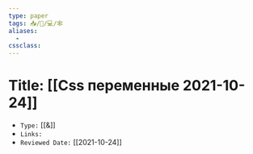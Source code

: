 ```yaml
---
type: paper
tags: 📥️/📜️/💻/🕸
aliases:
  - 
cssclass: 
---
```




# Title: **[[Css переменные 2021-10-24]]**
- `Type:` [[&]]
- `Links:`
- `Reviewed Date:` [[2021-10-24]]


